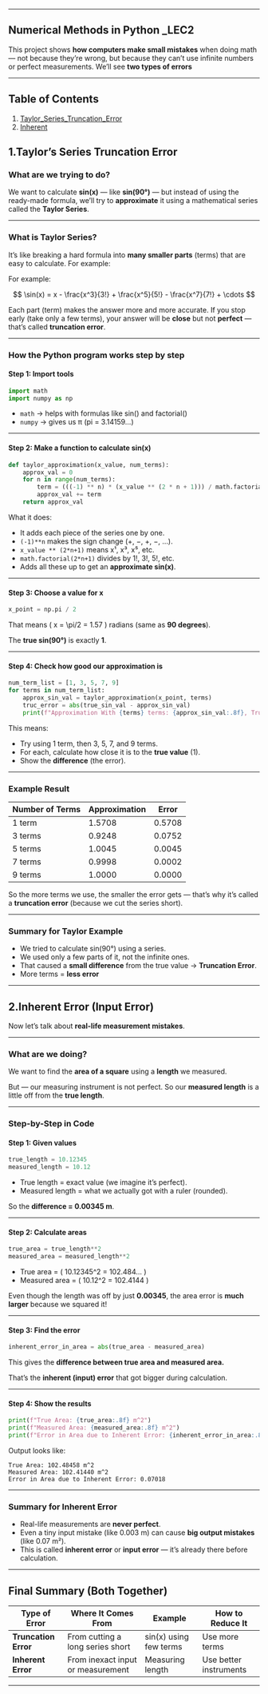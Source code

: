 
---

## Numerical Methods in Python _LEC2

This project shows **how computers make small mistakes** when doing math — not because they’re wrong, but because they can’t use infinite numbers or perfect measurements.
We’ll see **two types of errors** 

---
## Table of Contents

1. [Taylor_Series_Truncation_Error](#Taylor_Series_Truncation_Error)
2. [Inherent](#Inherent)


## 1.Taylor’s Series Truncation Error

### What are we trying to do?

We want to calculate **sin(x)** — like **sin(90°)** — but instead of using the ready-made formula,
we’ll try to **approximate** it using a mathematical series called the **Taylor Series**.

---

### What is Taylor Series?

It’s like breaking a hard formula into **many smaller parts** (terms) that are easy to calculate.
For example:

For example:

$$
\sin(x) = x - \frac{x^3}{3!} + \frac{x^5}{5!} - \frac{x^7}{7!} + \cdots
$$


Each part (term) makes the answer more and more accurate.
If you stop early (take only a few terms), your answer will be **close** but not **perfect** — that’s called **truncation error**.

---

### How the Python program works step by step

#### Step 1: Import tools

```python
import math
import numpy as np
```

* `math` → helps with formulas like sin() and factorial()
* `numpy` → gives us π (pi = 3.14159...)

---

#### Step 2: Make a function to calculate sin(x)

```python
def taylor_approximation(x_value, num_terms):
    approx_val = 0
    for n in range(num_terms):
        term = (((-1) ** n) * (x_value ** (2 * n + 1))) / math.factorial(2 * n + 1)
        approx_val += term
    return approx_val
```

What it does:

* It adds each piece of the series one by one.
* `(-1)**n` makes the sign change (+, −, +, −, …).
* `x_value ** (2*n+1)` means x¹, x³, x⁵, etc.
* `math.factorial(2*n+1)` divides by 1!, 3!, 5!, etc.
* Adds all these up to get an **approximate sin(x)**.

---

#### Step 3: Choose a value for x

```python
x_point = np.pi / 2
```

That means ( x = \pi/2 = 1.57 ) radians (same as **90 degrees**).

The **true sin(90°)** is exactly **1**.

---

#### Step 4: Check how good our approximation is

```python
num_term_list = [1, 3, 5, 7, 9]
for terms in num_term_list:
    approx_sin_val = taylor_approximation(x_point, terms)
    truc_error = abs(true_sin_val - approx_sin_val)
    print(f"Approximation With {terms} terms: {approx_sin_val:.8f}, Truncation Error: {truc_error:.8f}")
```

This means:

* Try using 1 term, then 3, 5, 7, and 9 terms.
* For each, calculate how close it is to the **true value** (1).
* Show the **difference** (the error).

---

### Example Result

| Number of Terms | Approximation | Error  |
| --------------- | ------------- | ------ |
| 1 term          | 1.5708        | 0.5708 |
| 3 terms         | 0.9248        | 0.0752 |
| 5 terms         | 1.0045        | 0.0045 |
| 7 terms         | 0.9998        | 0.0002 |
| 9 terms         | 1.0000        | 0.0000 |

So the more terms we use, the smaller the error gets —
that’s why it’s called a **truncation error** (because we cut the series short).

---

### Summary for Taylor Example

* We tried to calculate sin(90°) using a series.
* We used only a few parts of it, not the infinite ones.
* That caused a **small difference** from the true value → **Truncation Error**.
* More terms = **less error**

---

## 2.Inherent Error (Input Error)

Now let’s talk about **real-life measurement mistakes**.

---

### What are we doing?

We want to find the **area of a square** using a **length** we measured.

But — our measuring instrument is not perfect.
So our **measured length** is a little off from the **true length**.

---

### Step-by-Step in Code

#### Step 1: Given values

```python
true_length = 10.12345
measured_length = 10.12
```

* True length = exact value (we imagine it’s perfect).
* Measured length = what we actually got with a ruler (rounded).

So the **difference = 0.00345 m**.

---

#### Step 2: Calculate areas

```python
true_area = true_length**2
measured_area = measured_length**2
```

* True area = ( 10.12345^2 = 102.484... )
* Measured area = ( 10.12^2 = 102.4144 )

Even though the length was off by just **0.00345**,
the area error is **much larger** because we squared it!

---

#### Step 3: Find the error

```python
inherent_error_in_area = abs(true_area - measured_area)
```

This gives the **difference between true area and measured area.**

That’s the **inherent (input) error** that got bigger during calculation.

---

#### Step 4: Show the results

```python
print(f"True Area: {true_area:.8f} m^2")
print(f"Measured Area: {measured_area:.8f} m^2")
print(f"Error in Area due to Inherent Error: {inherent_error_in_area:.8f}")
```

Output looks like:

```
True Area: 102.48458 m^2
Measured Area: 102.41440 m^2
Error in Area due to Inherent Error: 0.07018
```

---

###  Summary for Inherent Error

* Real-life measurements are **never perfect**.
* Even a tiny input mistake (like 0.003 m) can cause **big output mistakes** (like 0.07 m²).
* This is called **inherent error** or **input error** — it’s already there before calculation.

---

##  Final Summary (Both Together)

| Type of Error        | Where It Comes From               | Example                | How to Reduce It       |
| -------------------- | --------------------------------- | ---------------------- | ---------------------- |
| **Truncation Error** | From cutting a long series short  | sin(x) using few terms | Use more terms         |
| **Inherent Error**   | From inexact input or measurement | Measuring length       | Use better instruments |

---


